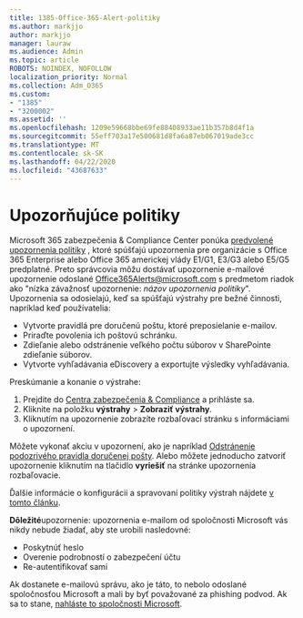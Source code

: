 ```yaml
---
title: 1385-Office-365-Alert-politiky
ms.author: markjjo
author: markjjo
manager: lauraw
ms.audience: Admin
ms.topic: article
ROBOTS: NOINDEX, NOFOLLOW
localization_priority: Normal
ms.collection: Adm_O365
ms.custom:
- "1385"
- "3200002"
ms.assetid: ''
ms.openlocfilehash: 1209e59668bbe69fe88408933ae11b357b8d4f1a
ms.sourcegitcommit: 55eff703a17e500681d8fa6a87eb067019ade3cc
ms.translationtype: MT
ms.contentlocale: sk-SK
ms.lasthandoff: 04/22/2020
ms.locfileid: "43687633"
---
```

# <a name="alert-policies"></a>Upozorňujúce politiky

Microsoft 365 zabezpečenia & Compliance Center ponúka [predvolené upozornenia politiky](https://docs.microsoft.com/office365/securitycompliance/alert-policies#default-alert-policies) , ktoré spúšťajú upozornenia pre organizácie s Office 365 Enterprise alebo Office 365 americkej vlády E1/G1, E3/G3 alebo E5/G5 predplatné. Preto správcovia môžu dostávať upozornenie e-mailové upozornenie odoslané Office365Alerts@microsoft.com s predmetom riadok ako "nízka závažnosť upozornenie: *názov upozornenia politiky*". Upozornenia sa odosielajú, keď sa spúšťajú výstrahy pre bežné činnosti, napríklad keď používatelia:

- Vytvorte pravidlá pre doručenú poštu, ktoré preposielanie e-mailov.
- Priraďte povolenia ich poštovú schránku.
- Zdieľanie alebo odstránenie veľkého počtu súborov v SharePointe zdieľanie súborov.
- Vytvorte vyhľadávania eDiscovery a exportujte výsledky vyhľadávania.

Preskúmanie a konanie o výstrahe:

1. Prejdite do [Centra zabezpečenia & Compliance](https://protection.office.com) a prihláste sa.
2. Kliknite na položku **výstrahy** > **Zobraziť výstrahy**.
3. Kliknutím na upozornenie zobrazíte rozbaľovací stránku s informáciami o upozornení.

Môžete vykonať akciu v upozornení, ako je napríklad [Odstránenie podozrivého pravidla doručenej pošty](https://docs.microsoft.com/office365/securitycompliance/responding-to-a-compromised-email-account). Alebo môžete jednoducho zatvoriť upozornenie kliknutím na tlačidlo **vyriešiť** na stránke upozornenia rozbaľovacie.

Ďalšie informácie o konfigurácii a spravovaní politiky výstrah nájdete [v tomto článku](https://docs.microsoft.com/office365/securitycompliance/alert-policies).

**Dôležité**upozornenie: upozornenia e-mailom od spoločnosti Microsoft vás nikdy nebude žiadať, aby ste urobili nasledovné:

- Poskytnúť heslo
- Overenie podrobností o zabezpečení účtu
- Re-autentifikovať sami

Ak dostanete e-mailovú správu, ako je táto, to nebolo odoslané spoločnosťou Microsoft a mali by byť považované za phishing podvod. Ak sa to stane, [nahláste to spoločnosti Microsoft](https://docs.microsoft.com/office365/SecurityCompliance/report-junk-email-and-phishing-scams-in-outlook-on-the-web-eop).